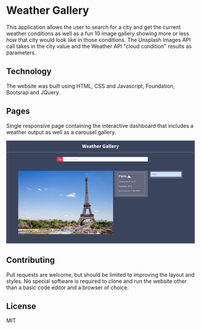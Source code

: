 # Weather Gallery
This application allows the user to search for a city and get the current weather conditions as well as a fun 10 image gallery showing more or less how that city would look like in those conditions. The Unsplash Images API call takes in the city value and the Weather API "cloud condition" results as parameters. 

## Technology

The website was built using HTML, CSS and Javascript, Foundation, Bootsrap and JQuery.

## Pages

Single responsive page containing the interactive dashboard that includes a weather output as well as a carousel gallery.

![Weather Gallery demo](WGdemo.png)

## Contributing

Pull requests are welcome, but should be limited to improving the layout and styles. No special software is required to clone and run the website other than a basic code editor and a browser of choice. 

## License

MIT
